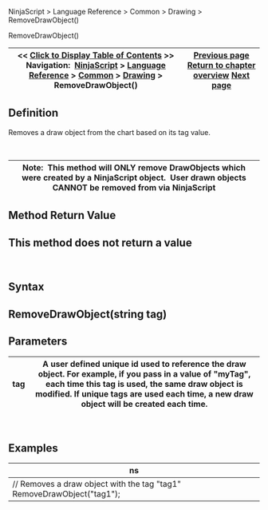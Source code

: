 ﻿


NinjaScript \> Language Reference \> Common \> Drawing \> RemoveDrawObject()






















RemoveDrawObject()







| \<\< [Click to Display Table of Contents](removedrawobject.md) \>\> **Navigation:**     [NinjaScript](ninjascript.md) \> [Language Reference](language_reference_wip.md) \> [Common](common.md) \> [Drawing](drawing.md) \> RemoveDrawObject() | [Previous page](pricelevels.md) [Return to chapter overview](drawing.md) [Next page](removedrawobjects.md) |
| --- | --- |











## Definition


Removes a draw object from the chart based on its tag value.


 




| Note:  This method will ONLY remove DrawObjects which were created by a NinjaScript object.  User drawn objects CANNOT be removed from via NinjaScript |
| --- |



## 


## 


## Method Return Value


## This method does not return a value


 


## Syntax


## RemoveDrawObject(string tag)


## 


## Parameters




| tag | A user defined unique id used to reference the draw object. For example, if you pass in a value of "myTag", each time this tag is used, the same draw object is modified. If unique tags are used each time, a new draw object will be created each time. |
| --- | --- |



 


## 


## Examples




| ns |
| --- |
| // Removes a draw object with the tag "tag1" RemoveDrawObject("tag1"); |









